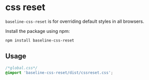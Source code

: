 # css reset

`baseline-css-reset` is for overriding default styles in all browsers.

Install the package using npm:

```bash
npm install baseline-css-reset
```

## Usage

```css
/*global.css*/
@import 'baseline-css-reset/dist/cssreset.css';

```
